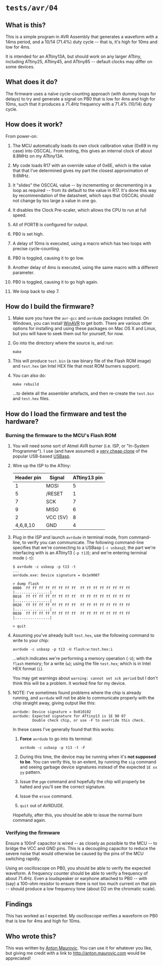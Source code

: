 # `tests/avr/04`



## What is this?


This is a simple program in AVR Assembly that generates a waveform with
a 14ms period, and a 10/14 (71.4%) duty cycle -- that is, it's high for
10ms and low for 4ms.

It is intended for an ATtiny13A, but should work
on any larger ATtiny, including ATtiny25, ATtiny45, and ATtiny85 --
default clocks may differ on some devices.



## What does it do?

The firmware uses a naïve cycle-counting approach (with dummy loops for
delays) to try and generate a signal on PB0 that is low for 4ms and high
for 10ms, such that it produces a 71.4Hz frequency with a 71.4% (10/14)
duty cycle.



## How does it work?

From power-on:

1.  The MCU automatically loads its own clock calibration value (0x69
    in my case) into OSCCAL. From testing, this gives an internal clock
    of about 8.8MHz on my ATtiny13A.

2.  My code loads R17 with an override value of 0x6E, which is the value that
    that I've determined gives my part the closest approximation of 9.6MHz.

3.  It "slides" the OSCCAL value -- by incrementing or decrementing in a loop
    as required -- from its default to the value in R17. It's done this way
    by recommendation of the datasheet, which says that OSCCAL should not
    change by too large a value in one go.

4.  It disables the Clock Pre-scaler, which allows the CPU to run at full speed.

5.  All of PORTB is configured for output.

6.  PB0 is set high.

7.  A delay of 10ms is executed, using a macro which has two loops with
    precise cycle-counting.

8.  PB0 is toggled, causing it to go low.

9.  Another delay of 4ms is executed, using the same macro with a different
    parameter.

10. PB0 is toggled, causing it to go high again.

11. We loop back to step 7.



## How do I build the firmware?

1.  Make sure you have the `avr-gcc` and `avrdude` packages installed. On Windows,
    you can install [WinAVR](http://winavr.sourceforge.net/download.html) to get both.
    There are various other options for installing and using these packages on
    Mac OS X and Linux, but you will have to seek them out for yourself, for now.

2.  Go into the directory where the source is, and run:

        make

3.  This will produce `test.bin` (a raw binary file of the Flash ROM image) and
    `test.hex` (an Intel HEX file that most ROM burners support).

4.  You can also do:

        make rebuild

    ...to delete all the assembler artefacts, and then re-create the `test.bin`
    and `test.hex` files.


## How do I load the firmware and test the hardware?

### Burning the firmware to the MCU's Flash ROM

1.  You will need some sort of Atmel AVR burner (i.e. ISP, or "In-System Programmer").
    I use (and have assumed) a
    [very cheap clone](http://www.ebay.com/sch/i.html?_sop=15&_from=R40&_sacat=0&_nkw=usbasp+-adapter&LH_PrefLoc=2&rt=nc&LH_BIN=1)
    of the popular USB-based
    [USBasp](http://www.fischl.de/usbasp/).

2.  Wire up the ISP to the ATtiny:

    | Header pin | Signal   | ATtiny13 pin |
    | ---------- | -------- | ------------ |
    | 1          | MOSI     | 5            |
    | 5          | /RESET   | 1            |
    | 7          | SCK      | 7            |
    | 9          | MISO     | 6            |
    | 2          | VCC (5V) | 8            |
    | 4,6,8,10   | GND      | 4            |

3.  Plug in the ISP and launch `avrdude` in terminal mode, from command-line,
    to verify you can communicate. The following command-line specifies that we're
    connecting to a USBasp (`-c usbasp`); the part we're interfacing with is
    an ATtiny13 (`-p t13`); and we're entering terminal mode (`-t`):

        $ avrdude -c usbasp -p t13 -t
        ...
        avrdude.exe: Device signature = 0x1e9007

        > dump flash
        0000  ff ff ff ff ff ff ff ff  ff ff ff ff ff ff ff ff  |................|
        0010  ff ff ff ff ff ff ff ff  ff ff ff ff ff ff ff ff  |................|
        0020  ff ff ff ff ff ff ff ff  ff ff ff ff ff ff ff ff  |................|
        0030  ff ff ff ff ff ff ff ff  ff ff ff ff ff ff ff ff  |................|

        > quit

4.  Assuming you've already built `test.hex`, use the following command to write
    to your chip:

        avrdude -c usbasp -p t13 -U flash:w:test.hex:i

    ...which indicates we're performing a memory operation (`-U`); with the `flash`
    memory; for a write (`w`); using the file `test.hex`; which is in Intel HEX
    format (`i`).

    You may get warnings about `warning: cannot set sck period` but I don't think
    this will be a problem. It worked fine for my device.

5.  NOTE: I've sometimes found problems where the chip is already running, and
    `avrdude` will not be able to communicate properly with the chip straight
    away, giving output like this:

        avrdude: Device signature = 0x010102
        avrdude: Expected signature for ATtiny13 is 1E 90 07
                 Double check chip, or use -F to override this check.

    In these cases I've generally found that this works:

    1.  **Force** `avrdude` to go into its terminal:

            avrdude -c usbasp -p t13 -t -F

    2.  During this time, the device may be running when it's **not supposed to be**.
        You can verify this, to an extent, by running the `sig` command and seeing
        garbage device signatures instead of the expected `1E xx yy` pattern.

    3.  Issue the `pgm` command and hopefully the chip will properly be halted and
        you'll see the correct signature.

    4.  Issue the `erase` command.

    5.  `quit` out of AVRDUDE.

    Hopefully, after this, you should be able to issue the normal burn command again.


### Verifying the firmware

Ensure a 100nF capacitor is wired -- as closely as possible to the MCU -- to
bridge the VCC and GND pins. This is a decoupling capacitor to reduce the
severe noise that would otherwise be caused by the pins of the MCU switching
rapidly.

Using an oscilloscope on PB0, you should be able to verify the expected
waveform. A frequency counter should be able to verify a frequency of about
71.4Hz. Even a loudspeaker or earphone attached to PB0 -- with (say) a 100-ohm
resistor to ensure there is not too much current on that pin -- should produce a low
frequency tone (about D2 on the chromatic scale).


## Findings

This has worked as I expected. My oscilloscope verifies a waveform on PB0 that is
low for 4ms and high for 10ms.



## Who wrote this?

This was written by [Anton Maurovic](http://anton.maurovic.com). You can use it
for whatever you like, but giving me credit with a link to http://anton.maurovic.com
would be appreciated!

